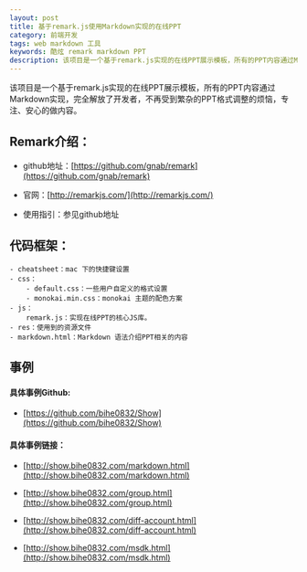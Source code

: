 ```yaml
---
layout: post
title: 基于remark.js使用Markdown实现的在线PPT
category: 前端开发
tags: web markdown 工具
keywords: 酷炫 remark markdown PPT
description: 该项目是一个基于remark.js实现的在线PPT展示模板，所有的PPT内容通过Markdown实现，完全解放了开发者，不再受到繁杂的PPT格式调整的烦恼，专注、安心的做内容。
---
```


该项目是一个基于remark.js实现的在线PPT展示模板，所有的PPT内容通过Markdown实现，完全解放了开发者，不再受到繁杂的PPT格式调整的烦恼，专注、安心的做内容。

## Remark介绍：

- github地址：[https://github.com/gnab/remark](https://github.com/gnab/remark)

- 官网：[http://remarkjs.com/](http://remarkjs.com/)

- 使用指引：参见github地址


## 代码框架：

	- cheatsheet：mac 下的快捷键设置
	- css：
		- default.css：一些用户自定义的格式设置
		- monokai.min.css：monokai 主题的配色方案
	- js：
		remark.js：实现在线PPT的核心JS库。
	- res：使用到的资源文件
	- markdown.html：Markdown 语法介绍PPT相关的内容

## 事例

#### 具体事例Github:

- [https://github.com/bihe0832/Show](https://github.com/bihe0832/Show)


#### 具体事例链接：

- [http://show.bihe0832.com/markdown.html](http://show.bihe0832.com/markdown.html)

- [http://show.bihe0832.com/group.html](http://show.bihe0832.com/group.html)

- [http://show.bihe0832.com/diff-account.html](http://show.bihe0832.com/diff-account.html)

- [http://show.bihe0832.com/msdk.html](http://show.bihe0832.com/msdk.html)


